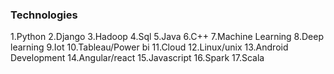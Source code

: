### Technologies

1.Python 
2.Django 
3.Hadoop 
4.Sql 
5.Java 
6.C++ 
7.Machine Learning 
8.Deep learning 
9.Iot 
10.Tableau/Power bi
11.Cloud 
12.Linux/unix 
13.Android Development 
14.Angular/react 
15.Javascript
16.Spark
17.Scala
